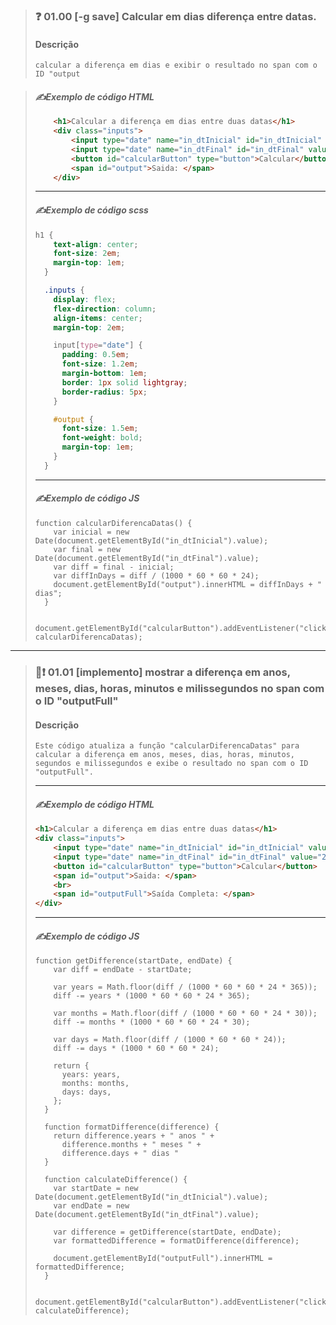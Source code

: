 
> ### **❓ 01.00 [-g save]  Calcular em dias diferença entre datas.**
> #### **Descrição**
>
>     calcular a diferença em dias e exibir o resultado no span com o ID "output
>

>#### ***✍️Exemplo de código HTML***
> ``` HTML
>     <h1>Calcular a diferença em dias entre duas datas</h1>
>     <div class="inputs">
>         <input type="date" name="in_dtInicial" id="in_dtInicial" value="2023-02-03">
>         <input type="date" name="in_dtFinal" id="in_dtFinal" value="2023-02-28">
>         <button id="calcularButton" type="button">Calcular</button>
>         <span id="output">Saida: </span>
>     </div>
> ```
>
> ---
>#### ***✍️Exemplo de código scss***
> ``` scss
> h1 {
>     text-align: center;
>     font-size: 2em;
>     margin-top: 1em;
>   }
>
>   .inputs {
>     display: flex;
>     flex-direction: column;
>     align-items: center;
>     margin-top: 2em;
>
>     input[type="date"] {
>       padding: 0.5em;
>       font-size: 1.2em;
>       margin-bottom: 1em;
>       border: 1px solid lightgray;
>       border-radius: 5px;
>     }
>
>     #output {
>       font-size: 1.5em;
>       font-weight: bold;
>       margin-top: 1em;
>     }
>   }
>
> ```
>
> ---
>
>#### ***✍️Exemplo de código JS***
> ``` JS
> function calcularDiferencaDatas() {
>     var inicial = new Date(document.getElementById("in_dtInicial").value);
>     var final = new Date(document.getElementById("in_dtFinal").value);
>     var diff = final - inicial;
>     var diffInDays = diff / (1000 * 60 * 60 * 24);
>     document.getElementById("output").innerHTML = diffInDays + " dias";
>   }
>
>   document.getElementById("calcularButton").addEventListener("click", calcularDiferencaDatas);
>
> ```
>
---
> ### **🏁❗ 01.01 [implemento]  mostrar a diferença em anos, meses, dias, horas, minutos e milissegundos no span com o ID "outputFull"**
> #### **Descrição**
>
>     Este código atualiza a função "calcularDiferencaDatas" para calcular a diferença em anos, meses, dias, horas, minutos, segundos e milissegundos e exibe o resultado no span com o ID "outputFull".
>
> ---
>#### ***✍️Exemplo de código HTML***
> ``` HTML
> <h1>Calcular a diferença em dias entre duas datas</h1>
> <div class="inputs">
>     <input type="date" name="in_dtInicial" id="in_dtInicial" value="2023-02-03">
>     <input type="date" name="in_dtFinal" id="in_dtFinal" value="2023-02-28">
>     <button id="calcularButton" type="button">Calcular</button>
>     <span id="output">Saida: </span>
>     <br>
>     <span id="outputFull">Saída Completa: </span>
> </div>
> ```
> ---
>#### ***✍️Exemplo de código JS***
> ``` JS
> function getDifference(startDate, endDate) {
>     var diff = endDate - startDate;
> 
>     var years = Math.floor(diff / (1000 * 60 * 60 * 24 * 365));
>     diff -= years * (1000 * 60 * 60 * 24 * 365);
> 
>     var months = Math.floor(diff / (1000 * 60 * 60 * 24 * 30));
>     diff -= months * (1000 * 60 * 60 * 24 * 30);
> 
>     var days = Math.floor(diff / (1000 * 60 * 60 * 24));
>     diff -= days * (1000 * 60 * 60 * 24);
> 
>     return {
>       years: years,
>       months: months,
>       days: days,
>     };
>   }
> 
>   function formatDifference(difference) {
>     return difference.years + " anos " +
>       difference.months + " meses " +
>       difference.days + " dias "
>   }
> 
>   function calculateDifference() {
>     var startDate = new Date(document.getElementById("in_dtInicial").value);
>     var endDate = new Date(document.getElementById("in_dtFinal").value);
> 
>     var difference = getDifference(startDate, endDate);
>     var formattedDifference = formatDifference(difference);
> 
>     document.getElementById("outputFull").innerHTML = formattedDifference;
>   }
> 
>   document.getElementById("calcularButton").addEventListener("click", calculateDifference);
> 
> ```
>
